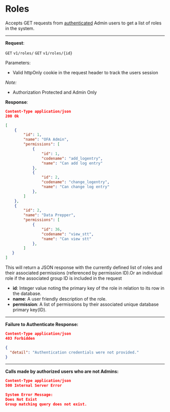 
# Roles 
Accepts GET requests from [authenticated](api/authentication.md) Admin users to get a list of roles in the system. 

 
----
**Request**:

`GET` `v1/roles/`
`GET` `v1/roles/{id}`

Parameters:

- Valid httpOnly cookie in the request header to track the users session

*Note:*

- Authorization Protected and Admin Only 

**Response**:

```json
Content-Type application/json
200 Ok

[
    {
        "id": 1,
        "name": "OFA Admin",
        "permissions": [
            {
                "id": 1,
                "codename": "add_logentry",
                "name": "Can add log entry"
            },
            {
                "id": 2,
                "codename": "change_logentry",
                "name": "Can change log entry"
            },
        ]
    },
    {
        "id": 2,
        "name": "Data Prepper",
        "permissions": [
            {
                "id": 36,
                "codename": "view_stt",
                "name": "Can view stt"
            },
        ]
   }
]
```

This will return a JSON response with the currently defined list of roles and their associated permissions (referenced by permission ID).Or an individual role if the associated group ID is included in the request

- **id**: Integer value noting the primary key of the role in relation to its row in the database.
- **name**: A user friendly description of the role.
- **permission**: A list of permissions by their associated unique database primary key(ID). 

----
**Failure to Authenticate Response:**

```json
Content-Type application/json
403 Forbidden

{
  "detail": "Authentication credentials were not provided."
}
```
----
**Calls made by authorized users who are not Admins:**
```json
Content-Type application/json
500 Internal Server Error

System Error Message:
Does Not Exist
Group matching query does not exist.
```
